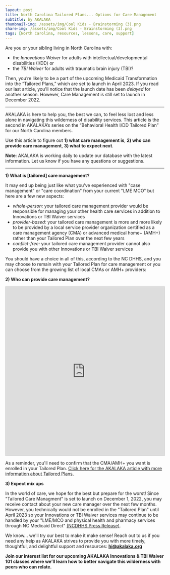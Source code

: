```yaml
---
layout: post
title: North Carolina Tailored Plans... Options for Care Management
subtitle: by AKALAKA
thumbnail-img: /assets/img/Cool Kids - Brainstorming (3).png
share-img: /assets/img/Cool Kids - Brainstorming (3).png
tags: [North Carolina, resources, lessons, care, support]
---
```

Are you or your sibling living in North Carolina with: 
- the *Innovations Waiver* for adults with intellectual/developmental disabilities (I/DD) or 
- the *TBI Waiver* for adults with traumatic brain injury (TBI)?

Then, you’re likely to be a part of the upcoming Medicaid Transformation into the “Tailored Plans,” which are set to launch in April 2023. If you read our last article, you'll notice that the launch date has been *delayed* for another season. However, Care Management is still set to launch in December 2022. 

---
AKALAKA is here to help you, the best we can, to feel less lost and less alone in navigating this wilderness of disability services. This article is the second in AKALAKA’s series on the “Behavioral Health I/DD Tailored Plan” for our North Carolina members.

Use this article to figure out **1) what care management is**, **2) who can provide care management**, **3) what to expect next**.

__Note__: AKALAKA is working daily to update our database with the latest information. Let us know if you have any questions or suggestions.

---


**1) What is [tailored] care management?**

It may end up being just like what you've experienced with "case management" or "care coordination" from your current "LME MCO" but here are a few new aspects:
- *whole-person:* your tailored care management provider would be responsible for managing your other health care services in addition to Innovations or TBI Waiver services
- *provider-based:* your tailored care management is more and more likely to be provided by a local service provider organization certified as a care management agency (CMA) or advanced medical home+ (AMH+) rather than your Tailored Plan over the next few years
- *conflict-free:* your tailored care management provider cannot also provide you with other Innovations or TBI Waiver services

You should have a choice in all of this, according to the NC DHHS, and you may choose to remain with your Tailored Plan for care management or you can choose from the growing list of local CMAs or AMH+ providers:

**2) Who can provide care management?**

<iframe class="airtable-embed" src="https://airtable.com/embed/shrW6X2iBwepBvt4I?backgroundColor=orange&viewControls=on" frameborder="0" onmousewheel="" width="100%" height="533" style="background: transparent; border: 1px solid #ccc;"></iframe>

As a reminder, you'll need to confirm that the CMA/AMH+ you want is enrolled in your Tailored Plan. [Click here for the AKALAKA article with more information about Tailored Plans.](/2022-09-21-tailored-plan-start/)

**3) Expect mix ups**
  
In the world of care, we hope for the best but prepare for the worst! Since "Tailored Care Managment" is set to launch on December 1, 2022, you may receive contact about your new care manager over the next few months. However, you technically would not be enrolled in the "Tailored Plan" until April 2023 so your Innovations or TBI Waiver services may continue to be handled by your "LME/MCO and physical health and pharmacy services through NC Medicaid Direct" [(NCDHHS Press Release)](https://www.ncdhhs.gov/news/press-releases/2022/09/29/ncdhhs-delays-medicaid-managed-care-tailored-plans).

We know... we'll try our best to make it make sense! Reach out to us if you need any help as AKALAKA strives to provide you with more timely, thoughtful, and delightful support and resources: **[hi@akalaka.org](mailto:hi@akalaka.org)**

**Join our interest list for our upcoming AKALAKA Innovations & TBI Waiver 101 classes where we’ll learn how to better navigate this wilderness with peers who can relate.**
<iframe data-tally-src="https://tally.so/embed/wLZLJO?alignLeft=1&transparentBackground=1&dynamicHeight=1" width="100%" height="200" frameborder="0" marginheight="0" marginwidth="0" title="Register today to access AKALAKA's FREE Preview for Siblings in December 2022"></iframe><script>var d=document,w="https://tally.so/widgets/embed.js",v=function(){"undefined"!=typeof Tally?Tally.loadEmbeds():d.querySelectorAll("iframe[data-tally-src]:not([src])").forEach((function(e){e.src=e.dataset.tallySrc}))};if(d.querySelector('script[src="'+w+'"]'))v();else{var s=d.createElement("script");s.src=w,s.onload=v,s.onerror=v,d.body.appendChild(s);}</script>
